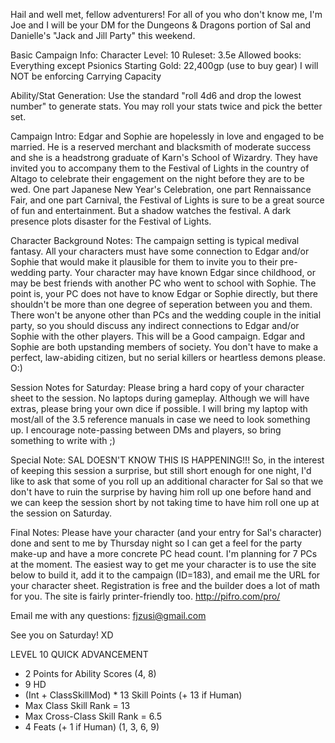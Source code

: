 Hail and well met, fellow adventurers! For all of you who don't know me, I'm Joe and I will be your DM for the Dungeons & Dragons portion of Sal and Danielle's "Jack and Jill Party" this weekend.

Basic Campaign Info:
Character Level: 10
Ruleset: 3.5e
Allowed books: Everything except Psionics
Starting Gold: 22,400gp (use to buy gear)
I will NOT be enforcing Carrying Capacity

Ability/Stat Generation:
Use the standard "roll 4d6 and drop the lowest number" to generate stats. You may roll your stats twice and pick the better set.

Campaign Intro:
Edgar and Sophie are hopelessly in love and engaged to be married. He is a reserved merchant and blacksmith of moderate success and she is a headstrong graduate of Karn's School of Wizardry. They have invited you to accompany them to the Festival of Lights in the country of Altago to celebrate their engagement on the night before they are to be wed. One part Japanese New Year's Celebration, one part Rennaissance Fair, and one part Carnival, the Festival of Lights is sure to be a great source of fun and entertainment. But a shadow watches the festival. A dark presence plots disaster for the Festival of Lights.

Character Background Notes:
The campaign setting is typical medival fantasy. All your characters must have some connection to Edgar and/or Sophie that would make it plausible for them to invite you to their pre-wedding party. Your character may have known Edgar since childhood, or may be best friends with another PC who went to school with Sophie. The point is, your PC does not have to know Edgar or Sophie directly, but there shouldn't be more than one degree of seperation between you and them. There won't be anyone other than PCs and the wedding couple in the initial party, so you should discuss any indirect connections to Edgar and/or Sophie with the other players. This will be a Good campaign. Edgar and Sophie are both upstanding members of society. You don't have to make a perfect, law-abiding citizen, but no serial killers or heartless demons please. O:)

Session Notes for Saturday:
Please bring a hard copy of your character sheet to the session. No laptops during gameplay. Although we will have extras, please bring your own dice if possible. I will bring my laptop with most/all of the 3.5 reference manuals in case we need to look something up. I encourage note-passing between DMs and players, so bring something to write with ;)

Special Note:
SAL DOESN'T KNOW THIS IS HAPPENING!!!
So, in the interest of keeping this session a surprise, but still short enough for one night, I'd like to ask that some of you roll up an additional character for Sal so that we don't have to ruin the surprise by having him roll up one before hand and we can keep the session short by not taking time to have him roll one up at the session on Saturday.

Final Notes:
Please have your character (and your entry for Sal's character) done and sent to me by Thursday night so I can get a feel for the party make-up and have a more concrete PC head count. I'm planning for 7 PCs at the moment. The easiest way to get me your character is to use the site below to build it, add it to the campaign (ID=183), and email me the URL for your character sheet. Registration is free and the builder does a lot of math for you. The site is fairly printer-friendly too.
http://pifro.com/pro/

Email me with any questions: fjzusi@gmail.com

See you on Saturday! XD

LEVEL 10 QUICK ADVANCEMENT
- 2 Points for Ability Scores (4, 8)
- 9 HD
- (Int + ClassSkillMod) * 13 Skill Points (+ 13 if Human)
- Max Class Skill Rank = 13
- Max Cross-Class Skill Rank = 6.5
- 4 Feats (+ 1 if Human) (1, 3, 6, 9)